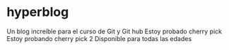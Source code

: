 # hyperblog
Un blog increíble para el curso de Git y Git hub
Estoy probado cherry pick
Estoy probando cherry pick 2
Disponible para todas las edades